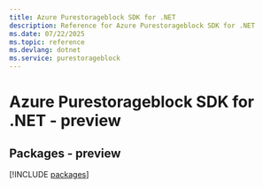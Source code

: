 ```yaml
---
title: Azure Purestorageblock SDK for .NET
description: Reference for Azure Purestorageblock SDK for .NET
ms.date: 07/22/2025
ms.topic: reference
ms.devlang: dotnet
ms.service: purestorageblock
---
```

# Azure Purestorageblock SDK for .NET - preview
## Packages - preview
[!INCLUDE [packages](purestorageblock-index.md)]